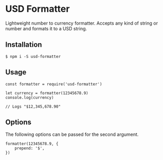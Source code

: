 # USD Formatter

Lightweight number to currency formatter. Accepts any kind of string or number and formats it to a USD string.

## Installation

```
$ npm i -S usd-formatter
```

## Usage

```
const formatter = require('usd-formatter')

let currency = formatter(12345678.9)
console.log(currency)

// Logs "$12,345,678.90"
```

## Options

The following options can be passed for the second argument.

```
formatter(12345678.9, {
	prepend: '$',
})
```